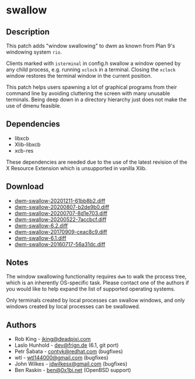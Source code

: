 swallow
=======

Description
-----------
This patch adds "window swallowing" to dwm as known from Plan 9's windowing
system `rio`.

Clients marked with `isterminal` in config.h swallow a window opened by any
child process, e.g. running `xclock` in a terminal. Closing the `xclock` window
restores the terminal window in the current position.

This patch helps users spawning a lot of graphical programs from their command
line by avoiding cluttering the screen with many unusable terminals. Being deep
down in a directory hierarchy just does not make the use of dmenu feasible.

Dependencies
------------
* libxcb
* Xlib-libxcb
* xcb-res

These dependencies are needed due to the use of the latest revision of the X
Resource Extension which is unsupported in vanilla Xlib.

Download
--------
* [dwm-swallow-20201211-61bb8b2.diff](dwm-swallow-20201211-61bb8b2.diff)
* [dwm-swallow-20200807-b2de9b0.diff](dwm-swallow-20200807-b2de9b0.diff)
* [dwm-swallow-20200707-8d1e703.diff](dwm-swallow-20200707-8d1e703.diff)
* [dwm-swallow-20200522-7accbcf.diff](dwm-swallow-20200522-7accbcf.diff)
* [dwm-swallow-6.2.diff](dwm-swallow-6.2.diff)
* [dwm-swallow-20170909-ceac8c9.diff](dwm-swallow-20170909-ceac8c9.diff)
* [dwm-swallow-6.1.diff](dwm-swallow-6.1.diff)
* [dwm-swallow-20160717-56a31dc.diff](dwm-swallow-20160717-56a31dc.diff)

Notes
-----
The window swallowing functionality requires `dwm` to walk the process tree,
which is an inherently OS-specific task. Please contact one of the authors
if you would like to help expand the list of supported operating systems.

Only terminals created by local processes can swallow windows, and only windows
created by local processes can be swallowed.

Authors
-------
* Rob King - <jking@deadpixi.com>
* Laslo Hunhold - <dev@frign.de> (6.1, git port)
* Petr Šabata - <contyk@redhat.com> (bugfixes)
* wtl - <wtl144000@gmail.com> (bugfixes)
* John Wilkes - <jdwilkesx@gmail.com> (bugfixes)
* Ben Raskin - <ben@0x1bi.net> (OpenBSD support)
